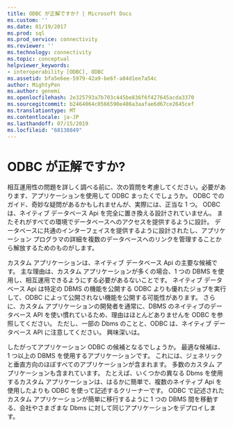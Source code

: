 ```yaml
---
title: ODBC が正解ですか? | Microsoft Docs
ms.custom: ''
ms.date: 01/19/2017
ms.prod: sql
ms.prod_service: connectivity
ms.reviewer: ''
ms.technology: connectivity
ms.topic: conceptual
helpviewer_keywords:
- interoperability [ODBC], ODBC
ms.assetid: bfa5e6ee-5979-42a9-be6f-a84d1ee7a54c
author: MightyPen
ms.author: genemi
ms.openlocfilehash: 2e325793a7b703c445be836f6f427645acda3370
ms.sourcegitcommit: b2464064c0566590e486a3aafae6d67ce2645cef
ms.translationtype: MT
ms.contentlocale: ja-JP
ms.lasthandoff: 07/15/2019
ms.locfileid: "68138849"
---
```

# <a name="is-odbc-the-answer"></a>ODBC が正解ですか?
相互運用性の問題を詳しく調べる前に、次の質問を考慮してください。必要があります、アプリケーションを使用して ODBC まったくでしょうか。 ODBC でのガイド、奇妙な疑問があるかもしれませんが、実際には、正当な 1 つ。 ODBC は、ネイティブ データベース Api を完全に置き換える設計されていません。 またそれがすべての環境でデータベースへのアクセスを提供するように設計。 データベースに共通のインターフェイスを提供するように設計されたし、アプリケーション プログラマの詳細を複数のデータベースへのリンクを管理することから解放するためのものがします。  
  
 カスタム アプリケーションは、ネイティブ データベース Api の主要な候補です。 主な理由は、カスタム アプリケーションが多くの場合、1 つの DBMS を使用し、相互運用できるようにする必要があるないことです。 ネイティブ データベース Api は特定の DBMS の機能を公開する ODBC よりも優れたジョブを実行して、ODBC によって公開されない機能を公開する可能性があります。 さらに、カスタム アプリケーションの開発者を通常に、DBMS のネイティブのデータベース API を使い慣れているため、理由はほとんどありませんを ODBC を参照してください。 ただし、一部の Dbms のことと、ODBC は、ネイティブ データベース API に注意してください。 興味深いは。  
  
 したがってアプリケーション ODBC の候補となるでしょうか。 最適な候補は、1 つ以上の DBMS を使用するアプリケーションです。 これには、ジェネリックと垂直方向のほぼすべてのアプリケーションが含まれます。 多数のカスタム アプリケーションも含まれています。 たとえば、いくつかの異なる Dbms を使用するカスタム アプリケーションは、はるかに簡単で、複数のネイティブ Api を使用したよりも ODBC を使って記述するクリーナーです。 ODBC で記述されたカスタム アプリケーションが簡単に移行するように 1 つの DBMS 間を移動する、会社やさまざまな Dbms に対して同じアプリケーションをデプロイします。

